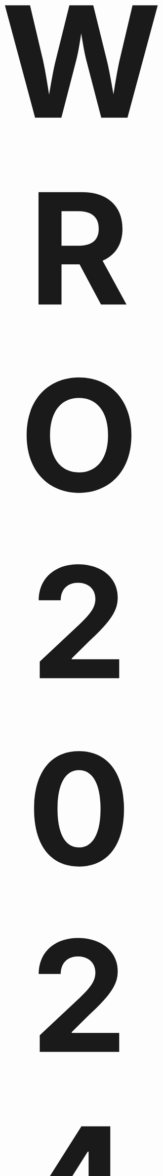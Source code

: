 # <p align="center"><span style="font-size: 500px;">WRO 2024 Future Engineer</span></p>

<p align="center">
  <img src="https://ybrobot.club/image/YB%20Robot%20logo.png" alt="YB Robot Logo" width="300" height="250">
</p>

<br>
<br>

# <span style="font-size: 300px;">Portion 1: Insights into our team</span>
## Team Member:

1.  Bhudit    Thanaphakgosol
2.  Saknun    Sattham
3.  Norapat   Nimitkiatklai

<br>

## Team Background Information:
We're Bhudit, Saknun, and Norapat, seniors at Yothinburana School. We've been a team since we first met in the YB Robot Club back in grade 7, and we've been working together ever since.
<br><br>
Saknun is our go-to engineer, with a talent for crafting intricate mechanical designs that are as reliable as they are innovative. Bhudit, our coding genius, brings our creations to life with precise and efficient programming. Norapat, our strategist, ensures that every robot we build is not just functional, but optimized to win. Together we are team YBR-JSF.
Over the years, we've spent countless afternoons and weekends in the school's robotics lab, fine-tuning our skills and pushing the boundaries of what's possible. We've competed in local robotics competitions, learning valuable lessons from each challenge we faced.
Our goal this year is clear: we want to qualify for the international competition in Turkey. Last year, we came close but missed out. This time, we're more determined than ever. We've spent our summer break improving our robots, learning new techniques, and strengthening our teamwork.
<br><br>
As we enter our final year at Yothinburana School, we're ready to show the world what Team YBR-JSF is made of. With the support of our classmates and mentors, we're confident that this year will be our year to shine in the world of robotics.
<br><br>

## Team Strategy:
Our strategy revolves around teamwork beyond individual roles, emphasizing collective problem-solving and continuous support. Facing challenges, we unite to brainstorm solutions, leveraging diverse perspectives to innovate in mechanical design, coding, and competition strategy.
<br><br>
Outside formal sessions, we maintain open communication, sharing resources and feedback to strengthen our bond and enhance our effectiveness as a team. Our goal is clear: qualifying for the international competition in Turkey after narrowly missing out last year.
<br><br>

# <span style="font-size: 300px;">Portion 2: Our Robot Hardware</span>
## 1. Main controller
### <ins>ARDUINO MEGA: Arduino Mega 2560</ins>
<br><br>
<p align="center">
  <img src="https://cdn-reichelt.de/bilder/web/xxl_ws/B300/ARDUINO_MEGA_A01.png" alt="YB Robot Logo" width="500" height="300">
</p>
<br><br>
The Arduino Mega 2560 is a robust microcontroller board based on the ATmega2560 chip, running at 16 MHz. It features 256 KB of Flash memory (with 8 KB used by the bootloader), 8 KB of SRAM, and 4 KB of EEPROM. With 54 digital I/O pins (including 15 PWM outputs) and 16 analog inputs, it supports a wide range of sensors and actuators. Communication interfaces include UART, SPI, and I2C, alongside USB for programming and serial communication. Operating at 5V, it's compatible with Arduino shields and widely used in robotics, automation, and complex sensor applications, supported by a vibrant Board Extension community.
<br><br>


## 2. Board Extension
### <ins>Gravity: IO Sensor Shield For Arduino Mega</ins>
<br><br>
<p align="center">
  <img src="https://cdn-reichelt.de/bilder/web/xxl_ws/B300/ARDUINO_MEGA_A01.png" alt="YB Robot Logo" width="500" height="300">
</p>
<br><br>
